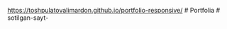 https://toshpulatovalimardon.github.io/portfolio-responsive/
#   P o r t f o l i a  
 # sotilgan-sayt-

